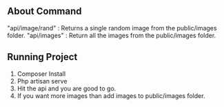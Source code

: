 ## About Command

"api/image/rand" : Returns a single random image from the public/images folder.
"api/images" : Return all the images from the public/images folder.

## Running Project

1. Composer Install
2. Php artisan serve
3. Hit the api and you are good to go.
4. If you want more images than add images to public/images folder.
